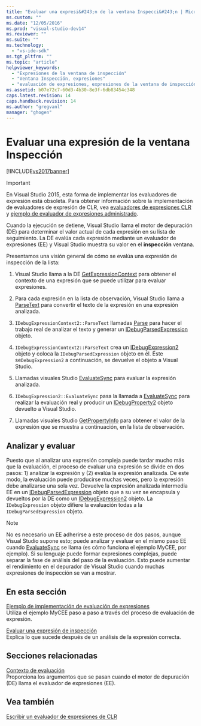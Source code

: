 ```yaml
---
title: "Evaluar una expresi&#243;n de la ventana Inspecci&#243;n | Microsoft Docs"
ms.custom: ""
ms.date: "12/05/2016"
ms.prod: "visual-studio-dev14"
ms.reviewer: ""
ms.suite: ""
ms.technology: 
  - "vs-ide-sdk"
ms.tgt_pltfrm: ""
ms.topic: "article"
helpviewer_keywords: 
  - "Expresiones de la ventana de inspección"
  - "Ventana Inspección, expresiones"
  - "evaluación de expresiones, expresiones de la ventana de inspección"
ms.assetid: b07e72c7-60d3-4b30-8e3f-6db83454c348
caps.latest.revision: 14
caps.handback.revision: 14
ms.author: "gregvanl"
manager: "ghogen"
---
```

# Evaluar una expresi&#243;n de la ventana Inspecci&#243;n
[!INCLUDE[vs2017banner](../../code-quality/includes/vs2017banner.md)]

> [!IMPORTANT]
>  En Visual Studio 2015, esta forma de implementar los evaluadores de expresión está obsoleta. Para obtener información sobre la implementación de evaluadores de expresión de CLR, vea [evaluadores de expresiones CLR](https://github.com/Microsoft/ConcordExtensibilitySamples/wiki/CLR-Expression-Evaluators) y [ejemplo de evaluador de expresiones administrado](https://github.com/Microsoft/ConcordExtensibilitySamples/wiki/Managed-Expression-Evaluator-Sample).  
  
 Cuando la ejecución se detiene, Visual Studio llama el motor de depuración \(DE\) para determinar el valor actual de cada expresión en su lista de seguimiento. La DE evalúa cada expresión mediante un evaluador de expresiones \(EE\) y Visual Studio muestra su valor en el **inspección** ventana.  
  
 Presentamos una visión general de cómo se evalúa una expresión de inspección de la lista:  
  
1.  Visual Studio llama a la DE [GetExpressionContext](../../extensibility/debugger/reference/idebugstackframe2-getexpressioncontext.md) para obtener el contexto de una expresión que se puede utilizar para evaluar expresiones.  
  
2.  Para cada expresión en la lista de observación, Visual Studio llama a [ParseText](../../extensibility/debugger/reference/idebugexpressioncontext2-parsetext.md) para convertir el texto de la expresión en una expresión analizada.  
  
3.  `IDebugExpressionContext2::ParseText` llamadas [Parse](../../extensibility/debugger/reference/idebugexpressionevaluator-parse.md) para hacer el trabajo real de analizar el texto y generar un [IDebugParsedExpression](../../extensibility/debugger/reference/idebugparsedexpression.md) objeto.  
  
4.  `IDebugExpressionContext2::ParseText` crea un [IDebugExpression2](../../extensibility/debugger/reference/idebugexpression2.md) objeto y coloca la `IDebugParsedExpression` objeto en él. Este se`DebugExpression2` a continuación, se devuelve el objeto a Visual Studio.  
  
5.  Llamadas visuales Studio [EvaluateSync](../../extensibility/debugger/reference/idebugexpression2-evaluatesync.md) para evaluar la expresión analizada.  
  
6.  `IDebugExpression2::EvaluateSync` pasa la llamada a [EvaluateSync](../../extensibility/debugger/reference/idebugparsedexpression-evaluatesync.md) para realizar la evaluación real y producir un [IDebugProperty2](../../extensibility/debugger/reference/idebugproperty2.md) objeto devuelto a Visual Studio.  
  
7.  Llamadas visuales Studio [GetPropertyInfo](../../extensibility/debugger/reference/idebugproperty2-getpropertyinfo.md) para obtener el valor de la expresión que se muestra a continuación, en la lista de observación.  
  
## Analizar y evaluar  
 Puesto que al analizar una expresión compleja puede tardar mucho más que la evaluación, el proceso de evaluar una expresión se divide en dos pasos: 1\) analizar la expresión y \(2\) evalúa la expresión analizada. De este modo, la evaluación puede producirse muchas veces, pero la expresión debe analizarse una sola vez. Devuelve la expresión analizada intermedia EE en un [IDebugParsedExpression](../../extensibility/debugger/reference/idebugparsedexpression.md) objeto que a su vez se encapsula y devueltos por la DE como un [IDebugExpression2](../../extensibility/debugger/reference/idebugexpression2.md) objeto. La `IDebugExpression` objeto difiere la evaluación todas a la `IDebugParsedExpression` objeto.  
  
> [!NOTE]
>  No es necesario un EE adherirse a este proceso de dos pasos, aunque Visual Studio supone esto; puede analizar y evaluar en el mismo paso EE cuando [EvaluateSync](../../extensibility/debugger/reference/idebugparsedexpression-evaluatesync.md) se llama \(es cómo funciona el ejemplo MyCEE, por ejemplo\). Si su lenguaje puede formar expresiones complejas, puede separar la fase de análisis del paso de la evaluación. Esto puede aumentar el rendimiento en el depurador de Visual Studio cuando muchas expresiones de inspección se van a mostrar.  
  
## En esta sección  
 [Ejemplo de implementación de evaluación de expresiones](../../extensibility/debugger/sample-implementation-of-expression-evaluation.md)  
 Utiliza el ejemplo MyCEE paso a paso a través del proceso de evaluación de expresión.  
  
 [Evaluar una expresión de inspección](../../extensibility/debugger/evaluating-a-watch-expression.md)  
 Explica lo que sucede después de un análisis de la expresión correcta.  
  
## Secciones relacionadas  
 [Contexto de evaluación](../../extensibility/debugger/evaluation-context.md)  
 Proporciona los argumentos que se pasan cuando el motor de depuración \(DE\) llama el evaluador de expresiones \(EE\).  
  
## Vea también  
 [Escribir un evaluador de expresiones de CLR](../../extensibility/debugger/writing-a-common-language-runtime-expression-evaluator.md)